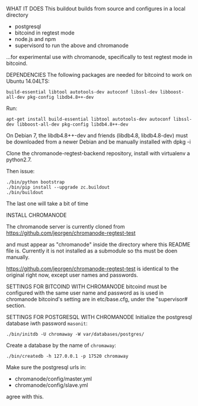WHAT IT DOES
This buildout builds from source and configures in a local directory

* postgresql
* bitcoind in regtest mode
* node.js and npm
* supervisord to run the above and chromanode

...for experimental use with chromanode, specifically to test regtest mode in bitcoind.

DEPENDENCIES
The following packages are needed for bitcoind to work on Ubuntu 14.04LTS:

```build-essential libtool autotools-dev autoconf libssl-dev libboost-all-dev pkg-config libdb4.8++-dev```

Run:

```apt-get install build-essential libtool autotools-dev autoconf libssl-dev libboost-all-dev pkg-config libdb4.8++-dev```


On Debian 7, the libdb4.8++-dev and friends (libdb4.8, libdb4.8-dev) must be downloaded from a newer Debian and be manually
installed with dpkg -i

Clone the chromanode-regtest-backend repository, install with virtualenv a python2.7.

Then issue:

    ./bin/python bootstrap
    ./bin/pip install --upgrade zc.buildout
    ./bin/buildout

The last one will take a bit of time

INSTALL CHROMANODE

The chromanode server is currently cloned from 
https://github.com/jeorgen/chromanode-regtest-test

and must appear as "chromanode" inside the directory where this README file is. Currently it is not installed as a submodule so ths must be doen manually.

https://github.com/jeorgen/chromanode-regtest-test is identical to the original right now, except user names and passwords.

SETTINGS FOR BITCOIND WITH CHROMANODE
bitcoind must be configured with the same user name and password as is used in chromanode
bitcoind's setting are in etc/base.cfg, under the "supervisor# section.



SETTINGS FOR POSTGRESQL WITH CHROMANODE
Initialize the postgresql database iwth password ```masonit```:

    ./bin/initdb -U chromaway -W var/databases/postgres/

Create a database by the name of ```chromaway```:

    ./bin/createdb -h 127.0.0.1 -p 17520 chromaway

Make sure the postgresql urls in:

* chromanode/config/master.yml
* chromanode/config/slave.yml

agree with this.


